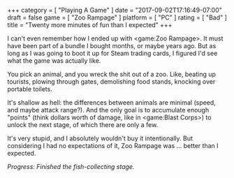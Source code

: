 +++
category = [ "Playing A Game" ]
date = "2017-09-02T17:16:49-07:00"
draft = false
game = [ "Zoo Rampage" ]
platform = [ "PC" ]
rating = [ "Bad" ]
title = "Twenty more minutes of fun than I expected"
+++

I can't even remember how I ended up with <game:Zoo Rampage>.  It must have been part of a bundle I bought months, or maybe years ago.  But as long as I was going to boot it up for Steam trading cards, I figured I'd see what the game was actually like.

You pick an animal, and you wreck the shit out of a zoo.  Like, beating up tourists, plowing through gates, demolishing food stands, knocking over portable toilets.

It's shallow as hell: the differences between animals are minimal (speed, and maybe attack range?).  And the only goal is to accumulate enough "points" (think dollars worth of damage, like in <game:Blast Corps>) to unlock the next stage, of which there are only a few.

It's very stupid, and I absolutely wouldn't buy it intentionally.  But considering I had no expectations of it, Zoo Rampage was ... better than I expected.

<i>Progress: Finished the fish-collecting stage.</i>
